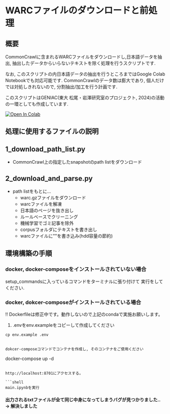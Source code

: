 # WARCファイルのダウンロードと前処理

## 概要

CommonCrawlに含まれるWARCファイルをダウンロードし,日本語データを抽出, 抽出したデータからいらないテキストを除く処理を行うスクリプトです.

なお, このスクリプトの内日本語データの抽出を行うところまではGoogle Colab Notebookでも対応可能です. CommonCrawlのデータ数は膨大であり, 個人だけでは対処しきれないので, 分割抽出/加工を行う計画です.

このスクリプトはGENIAC(東大 松尾・岩澤研究室のプロジェクト, 2024)の活動の一環としても作成しています.

[![Open In Colab](https://colab.research.google.com/assets/colab-badge.svg)](https://colab.research.google.com/drive/1Gq8HQ0iyASH5iOAkosclJEQTwYJvYRmy#scrollTo=UawI0uZgAjz6)


## 処理に使用するファイルの説明

## 1_download_path_list.py
- CommonCrawl上の指定したsnapshotのpath listをダウンロード

## 2_download_and_parse.py
- path listをもとに...
    - warc.gzファイルをダウンロード
    - warcファイルを解凍
    - 日本語のページを抜き出し
    - ルールベースでクリーニング
    - 機械学習でゴミ記事を除外
    - corpusフォルダにテキストを書き出し
    - warcファイルに""を書き込み(hdd容量の節約)

## 環境構築の手順

### docker, docker-composeをインストールされていない場合

setup_commandsに入っているコマンドをターミナルに張り付けて
実行をしてください.

### docker, dokcer-composeがインストールされている場合
!! Dockerfileは修正中です。動作しないので上記のcondaで実施お願いします。
1. .envをenv.exampleをコピーして作成してください

```shell 
cp env.example .env
```


```shell

dokcer-composeコマンドでコンテナを作成し, そのコンテナをご使用ください

```
docker-compose up -d
```

http://localhost:8701にアクセスする。

```shell
main.ipynbを実行
```
#### 出力されるtxtファイルが全て同じ中身になってしまうバグが見つかりました.. → 解決しました

